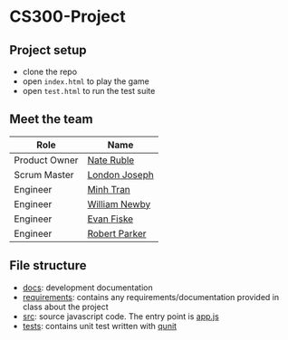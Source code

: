 # CS300-Project

## Project setup

- clone the repo
- open `index.html` to play the game
- open `test.html` to run the test suite

## Meet the team

| Role          | Name                                                 |
|---------------|------------------------------------------------------|
| Product Owner | [Nate Ruble](https://github.com/nateruble)           | 
| Scrum Master  | [London Joseph](https://github.com/ELondonJ)         |
| Engineer      | [Minh Tran](https://github.com/MinhTranPDX)          |
| Engineer      | [William Newby](https://github.com/W1Newby)          |
| Engineer      | [Evan Fiske](https://github.com/EvanFiske)           |
| Engineer      | [Robert Parker](https://github.com/diaboloshogunate) |

## File structure

- [docs](./docs): development documentation
- [requirements](./requirements): contains any requirements/documentation provided in class about the project
- [src](./src): source javascript code. The entry point is [app.js](./src/app.js)
- [tests](./tests): contains unit test written with [qunit](https://qunitjs.com/)